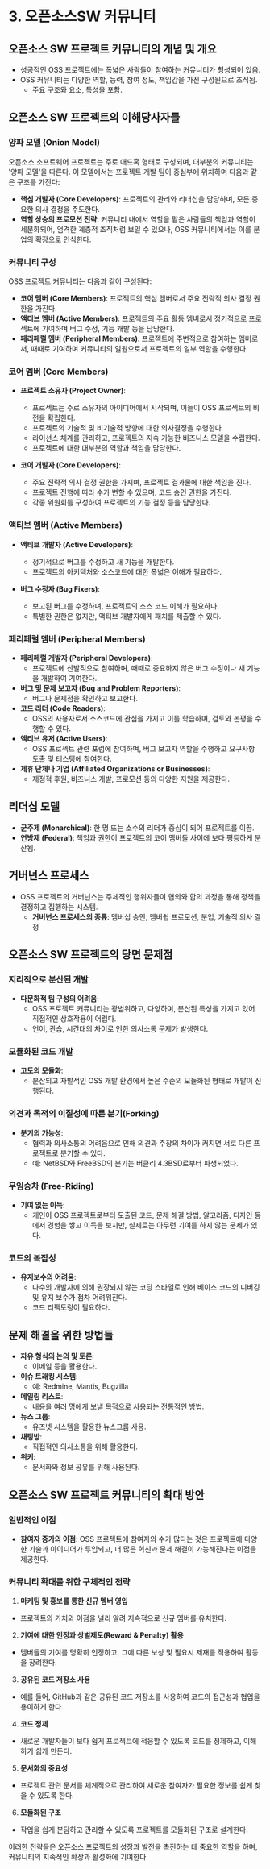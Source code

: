 # 3. 오픈소스SW 커뮤니티

## 오픈소스 SW 프로젝트 커뮤니티의 개념 및 개요
- 성공적인 OSS 프로젝트에는 폭넓은 사람들이 참여하는 커뮤니티가 형성되어 있음.
- OSS 커뮤니티는 다양한 역할, 능력, 참여 정도, 책임감을 가진 구성원으로 조직됨.
    - 주요 구조와 요소, 특성을 포함.

## 오픈소스 SW 프로젝트의 이해당사자들

### 양파 모델 (Onion Model)
오픈소스 소프트웨어 프로젝트는 주로 애드혹 형태로 구성되며, 대부분의 커뮤니티는 '양파 모델'을 따른다. 이 모델에서는 프로젝트 개발 팀이 중심부에 위치하며 다음과 같은 구조를 가진다:

- **핵심 개발자 (Core Developers)**: 프로젝트의 관리와 리더십을 담당하며, 모든 중요한 의사 결정을 주도한다.
- **역할 상승의 프로모션 전략**: 커뮤니티 내에서 역할을 맡은 사람들의 책임과 역할이 세분화되어, 엄격한 계층적 조직처럼 보일 수 있으나, OSS 커뮤니티에서는 이를 분업의 확장으로 인식한다.

### 커뮤니티 구성
OSS 프로젝트 커뮤니티는 다음과 같이 구성된다:

- **코어 멤버 (Core Members)**: 프로젝트의 핵심 멤버로서 주요 전략적 의사 결정 권한을 가진다.
- **액티브 멤버 (Active Members)**: 프로젝트의 주요 활동 멤버로서 정기적으로 프로젝트에 기여하며 버그 수정, 기능 개발 등을 담당한다.
- **페리페럴 멤버 (Peripheral Members)**: 프로젝트에 주변적으로 참여하는 멤버로서, 때때로 기여하며 커뮤니티의 일원으로서 프로젝트의 일부 역할을 수행한다.

### 코어 멤버 (Core Members)
- **프로젝트 소유자 (Project Owner)**:
  - 프로젝트는 주로 소유자의 아이디어에서 시작되며, 이들이 OSS 프로젝트의 비전을 확립한다.
  - 프로젝트의 기술적 및 비기술적 방향에 대한 의사결정을 수행한다.
  - 라이선스 체계를 관리하고, 프로젝트의 지속 가능한 비즈니스 모델을 수립한다.
  - 프로젝트에 대한 대부분의 역할과 책임을 담당한다.

- **코어 개발자 (Core Developers)**:
  - 주요 전략적 의사 결정 권한을 가지며, 프로젝트 결과물에 대한 책임을 진다.
  - 프로젝트 진행에 따라 수가 변할 수 있으며, 코드 승인 권한을 가진다.
  - 각종 위원회를 구성하여 프로젝트의 기능 결정 등을 담당한다.

### 액티브 멤버 (Active Members)
- **액티브 개발자 (Active Developers)**:
  - 정기적으로 버그를 수정하고 새 기능을 개발한다.
  - 프로젝트의 아키텍처와 소스코드에 대한 폭넓은 이해가 필요하다.

- **버그 수정자 (Bug Fixers)**:
  - 보고된 버그를 수정하며, 프로젝트의 소스 코드 이해가 필요하다.
  - 특별한 권한은 없지만, 액티브 개발자에게 패치를 제출할 수 있다.

### 페리페럴 멤버 (Peripheral Members)
- **페리페럴 개발자 (Peripheral Developers)**:
  - 프로젝트에 산발적으로 참여하며, 때때로 중요하지 않은 버그 수정이나 새 기능을 개발하여 기여한다.
- **버그 및 문제 보고자 (Bug and Problem Reporters)**:
  - 버그나 문제점을 확인하고 보고한다.
- **코드 리더 (Code Readers)**:
  - OSS의 사용자로서 소스코드에 관심을 가지고 이를 학습하며, 검토와 논평을 수행할 수 있다.
- **액티브 유저 (Active Users)**:
  - OSS 프로젝트 관련 포럼에 참여하며, 버그 보고자 역할을 수행하고 요구사항 도출 및 테스팅에 참여한다.
- **제휴 단체나 기업 (Affiliated Organizations or Businesses)**:
  - 재정적 후원, 비즈니스 개발, 프로모션 등의 다양한 지원을 제공한다.


## 리더십 모델
- **군주제 (Monarchical)**: 한 명 또는 소수의 리더가 중심이 되어 프로젝트를 이끔.
- **연방제 (Federal)**: 책임과 권한이 프로젝트의 코어 멤버들 사이에 보다 평등하게 분산됨.

## 거버넌스 프로세스
- OSS 프로젝트의 거버넌스는 주체적인 행위자들이 협의와 합의 과정을 통해 정책을 결정하고 집행하는 시스템.
    - **거버넌스 프로세스의 종류**: 멤버십 승인, 멤버쉽 프로모션, 분업, 기술적 의사 결정

## 오픈소스 SW 프로젝트의 당면 문제점

### 지리적으로 분산된 개발
- **다문화적 팀 구성의 어려움**:
  - OSS 프로젝트 커뮤니티는 광범위하고, 다양하며, 분산된 특성을 가지고 있어 직접적인 상호작용이 어렵다.
  - 언어, 관습, 시간대의 차이로 인한 의사소통 문제가 발생한다.

### 모듈화된 코드 개발
- **고도의 모듈화**:
  - 분산되고 자발적인 OSS 개발 환경에서 높은 수준의 모듈화된 형태로 개발이 진행된다.

### 의견과 목적의 이질성에 따른 분기(Forking)
- **분기의 가능성**:
  - 협력과 의사소통의 어려움으로 인해 의견과 주장의 차이가 커지면 서로 다른 프로젝트로 분기할 수 있다.
  - 예: NetBSD와 FreeBSD의 분기는 버클리 4.3BSD로부터 파생되었다.

### 무임승차 (Free-Riding)
- **기여 없는 이득**:
  - 개인이 OSS 프로젝트로부터 도출된 코드, 문제 해결 방법, 알고리즘, 디자인 등에서 경험을 쌓고 이득을 보지만, 실제로는 아무런 기여를 하지 않는 문제가 있다.

### 코드의 복잡성
- **유지보수의 어려움**:
  - 다수의 개발자에 의해 권장되지 않는 코딩 스타일로 인해 베이스 코드의 디버깅 및 유지 보수가 점차 어려워진다.
  - 코드 리팩토링이 필요하다.

## 문제 해결을 위한 방법들
- **자유 형식의 논의 및 토론**:
  - 이메일 등을 활용한다.
- **이슈 트래킹 시스템**:
  - 예: Redmine, Mantis, Bugzilla
- **메일링 리스트**:
  - 내용을 여러 명에게 보낼 목적으로 사용되는 전통적인 방법.
- **뉴스 그룹**:
  - 유즈넷 시스템을 활용한 뉴스그룹 사용.
- **채팅방**:
  - 직접적인 의사소통을 위해 활용한다.
- **위키**:
  - 문서화와 정보 공유를 위해 사용된다.

## 오픈소스 SW 프로젝트 커뮤니티의 확대 방안

### 일반적인 이점
- **참여자 증가의 이점**: OSS 프로젝트에 참여자의 수가 많다는 것은 프로젝트에 다양한 기술과 아이디어가 투입되고, 더 많은 혁신과 문제 해결이 가능해진다는 이점을 제공한다.

### 커뮤니티 확대를 위한 구체적인 전략
1. **마케팅 및 홍보를 통한 신규 멤버 영입**
  - 프로젝트의 가치와 이점을 널리 알려 지속적으로 신규 멤버를 유치한다.

2. **기여에 대한 인정과 상벌제도(Reward & Penalty) 활용**
  - 멤버들의 기여를 명확히 인정하고, 그에 따른 보상 및 필요시 제재를 적용하여 활동을 장려한다.

3. **공유된 코드 저장소 사용**
  - 예를 들어, GitHub과 같은 공유된 코드 저장소를 사용하여 코드의 접근성과 협업을 용이하게 한다.

4. **코드 정제**
  - 새로운 개발자들이 보다 쉽게 프로젝트에 적응할 수 있도록 코드를 정제하고, 이해하기 쉽게 만든다.

5. **문서화의 중요성**
  - 프로젝트 관련 문서를 체계적으로 관리하여 새로운 참여자가 필요한 정보를 쉽게 찾을 수 있도록 한다.

6. **모듈화된 구조**
  - 작업을 쉽게 분담하고 관리할 수 있도록 프로젝트를 모듈화된 구조로 설계한다.

이러한 전략들은 오픈소스 프로젝트의 성장과 발전을 촉진하는 데 중요한 역할을 하며, 커뮤니티의 지속적인 확장과 활성화에 기여한다.

